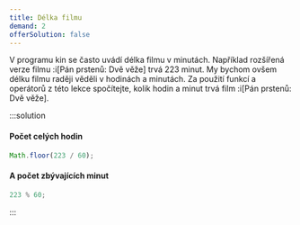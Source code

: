 ```yaml
---
title: Délka filmu
demand: 2
offerSolution: false
---
```


V programu kin se často uvádí délka filmu v minutách. Například rozšířená verze filmu :i[Pán prstenů: Dvě věže] trvá 223 minut. My bychom ovšem délku filmu raději věděli v hodinách a minutách. Za použití funkcí a operátorů z této lekce spočítejte, kolik hodin a minut trvá film :i[Pán prstenů: Dvě věže].

:::solution

#### Počet celých hodin

```js
Math.floor(223 / 60);
```

#### A počet zbývajících minut

```js
223 % 60;
```

:::
